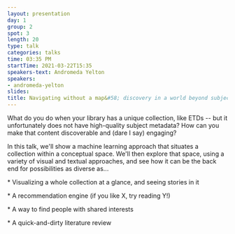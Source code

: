 ```yaml
---
layout: presentation
day: 1
group: 2
spot: 3
length: 20
type: talk
categories: talks
time: 03:35 PM
startTime: 2021-03-22T15:35
speakers-text: Andromeda Yelton
speakers:
- andromeda-yelton
slides: 
title: Navigating without a map&#58; discovery in a world beyond subject access
---
```

<p>What do you do when your library has a unique collection, like ETDs -- but it unfortunately does not have high-quality subject metadata? How can you make that content discoverable and (dare I say) engaging?</p><p></p><p>In this talk, we'll show a machine learning approach that situates a collection within a conceptual space. We'll then explore that space, using a variety of visual and textual approaches, and see how it can be the back end for possibilities as diverse as...</p><p>* Visualizing a whole collection at a glance, and seeing stories in it</p><p>* A recommendation engine (if you like X, try reading Y!)</p><p>* A way to find people with shared interests</p><p>* A quick-and-dirty literature review</p>
